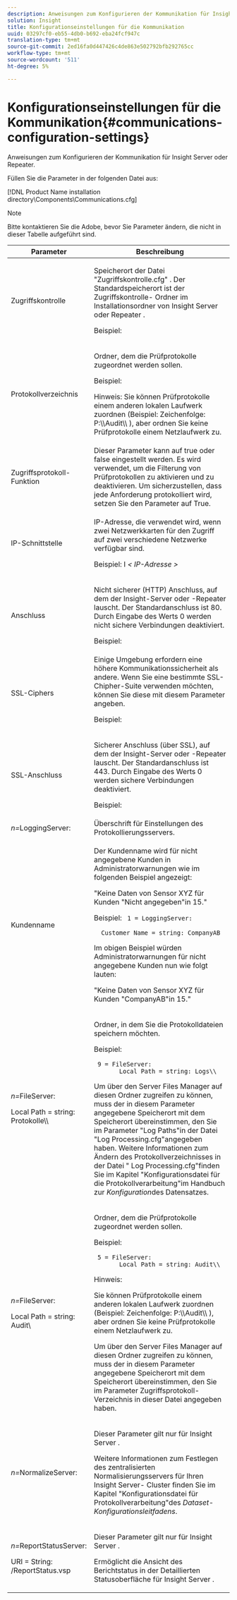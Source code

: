```yaml
---
description: Anweisungen zum Konfigurieren der Kommunikation für Insight Server oder Repeater.
solution: Insight
title: Konfigurationseinstellungen für die Kommunikation
uuid: 03297cf0-eb55-4db0-b692-eba24fcf947c
translation-type: tm+mt
source-git-commit: 2ed16fa0d447426c4de863e502792bfb292765cc
workflow-type: tm+mt
source-wordcount: '511'
ht-degree: 5%

---
```



# Konfigurationseinstellungen für die Kommunikation{#communications-configuration-settings}

Anweisungen zum Konfigurieren der Kommunikation für Insight Server oder Repeater.

Füllen Sie die Parameter in der folgenden Datei aus:

[!DNL Product Name installation directory\Components\Communications.cfg]

>[!NOTE]
>
>Bitte kontaktieren Sie die Adobe, bevor Sie Parameter ändern, die nicht in dieser Tabelle aufgeführt sind.

<table id="table_C87F1150E53548F484A8C0CFE91F1079"> 
 <thead> 
  <tr> 
   <th colname="col1" class="entry"> Parameter </th> 
   <th colname="col2" class="entry"> Beschreibung </th> 
  </tr> 
 </thead>
 <tbody> 
  <tr> 
   <td colname="col1"> Zugriffskontrolle </td> 
   <td colname="col2"> <p>Speicherort der <span class="filepath"> Datei "Zugriffskontrolle.cfg" </span> . Der Standardspeicherort ist der <span class="filepath"> Zugriffskontrolle- </span> Ordner im Installationsordner von <span class="keyword"> Insight Server </span> oder <span class="wintitle"> Repeater </span> . </p> <p>Beispiel: <filepath></filepath> </p> </td> 
  </tr> 
  <tr> 
   <td colname="col1"> Protokollverzeichnis </td> 
   <td colname="col2"> <p>Ordner, dem die Prüfprotokolle zugeordnet werden sollen. </p> <p>Beispiel: <filepath></filepath> </p> <p> <p>Hinweis:  Sie können Prüfprotokolle einem anderen lokalen Laufwerk zuordnen (Beispiel: <span class="filepath"> Zeichenfolge: P:\\Audit\\ </span>), aber ordnen Sie keine Prüfprotokolle einem Netzlaufwerk zu. </p> </p> </td> 
  </tr> 
  <tr> 
   <td colname="col1"> Zugriffsprotokoll-Funktion </td> 
   <td colname="col2"> Dieser Parameter kann auf true oder false eingestellt werden. Es wird verwendet, um die Filterung von Prüfprotokollen zu aktivieren und zu deaktivieren. Um sicherzustellen, dass jede Anforderung protokolliert wird, setzen Sie den Parameter auf True. </td> 
  </tr> 
  <tr> 
   <td colname="col1"> IP-Schnittstelle </td> 
   <td colname="col2"> <p>IP-Adresse, die verwendet wird, wenn zwei Netzwerkkarten für den Zugriff auf zwei verschiedene Netzwerke verfügbar sind. </p> <p>Beispiel: I <filepath></filepath><i>&lt; <span class="filepath"> IP-Adresse </span>&gt;</i> </p> </td> 
  </tr> 
  <tr> 
   <td colname="col1"> Anschluss </td> 
   <td colname="col2"> <p>Nicht sicherer (HTTP) Anschluss, auf dem der <span class="keyword"> Insight-Server </span> oder <span class="wintitle"> -Repeater </span> lauscht. Der Standardanschluss ist 80. Durch Eingabe des Werts 0 werden nicht sichere Verbindungen deaktiviert. </p> <p>Beispiel: <filepath></filepath> </p> </td> 
  </tr> 
  <tr> 
   <td colname="col1"> SSL-Ciphers </td> 
   <td colname="col2"> Einige Umgebung erfordern eine höhere Kommunikationssicherheit als andere. Wenn Sie eine bestimmte SSL-Chipher-Suite verwenden möchten, können Sie diese mit diesem Parameter angeben. <p>Beispiel: <filepath></filepath> </p> </td> 
  </tr> 
  <tr> 
   <td colname="col1"> SSL-Anschluss </td> 
   <td colname="col2"> <p>Sicherer Anschluss (über SSL), auf dem der <span class="keyword"> Insight-Server </span> oder <span class="wintitle"> -Repeater </span> lauscht. Der Standardanschluss ist 443. Durch Eingabe des Werts 0 werden sichere Verbindungen deaktiviert. </p> <p>Beispiel: <span class="filepath"></span> </p> <filepath></filepath> </td> 
  </tr> 
  <tr> 
   <td colname="col1"> <i>n=</i>LoggingServer: </td> 
   <td colname="col2"> Überschrift für Einstellungen des Protokollierungsservers. </td> 
  </tr> 
  <tr> 
   <td colname="col1"> Kundenname </td> 
   <td colname="col2"> <p>Der Kundenname wird für nicht angegebene Kunden in Administratorwarnungen wie im folgenden Beispiel angezeigt: </p> <p>"Keine Daten von Sensor XYZ für Kunden "Nicht angegeben"in 15." </p> <p>Beispiel: <code> 1&nbsp;=&nbsp;LoggingServer:&nbsp; 
      &nbsp;&nbsp;Customer&nbsp;Name&nbsp;=&nbsp;string:&nbsp;CompanyAB </code> </p> <p>Im obigen Beispiel würden Administratorwarnungen für nicht angegebene Kunden nun wie folgt lauten: </p> <p>"Keine Daten von Sensor XYZ für Kunden "CompanyAB"in 15." </p> </td> 
  </tr> 
  <tr> 
   <td colname="col1"> <p> <i>n=</i>FileServer: </p> <p> Local Path = string: Protokolle\\ </p> </td> 
   <td colname="col2"> <p>Ordner, in dem Sie die Protokolldateien speichern möchten. </p> <p>Beispiel: </p> <code> 9&nbsp;=&nbsp;FileServer:&nbsp; 
     &nbsp;&nbsp;Local&nbsp;Path&nbsp;=&nbsp;string:&nbsp;Logs\\ </code> <p>Um über den <span class="wintitle"> Server Files Manager auf diesen Ordner zugreifen zu können, muss der in diesem Parameter angegebene Speicherort mit dem Speicherort übereinstimmen, den Sie im Parameter "Log Paths"in der </span>Datei "Log Processing.cfg"angegeben <span class="filepath"> </span> haben. Weitere Informationen zum Ändern des Protokollverzeichnisses in der <span class="filepath"> Datei " </span> Log Processing.cfg"finden Sie im Kapitel "Konfigurationsdatei für die Protokollverarbeitung"im Handbuch zur <i>Konfiguration</i>des Datensatzes. </p> </td> 
  </tr> 
  <tr> 
   <td colname="col1"> <p> <i>n=</i>FileServer: </p> <p> Local Path = string: Audit\ </p> </td> 
   <td colname="col2"> <p>Ordner, dem die Prüfprotokolle zugeordnet werden sollen. </p> <p>Beispiel: </p> <code> 5&nbsp;=&nbsp;FileServer:&nbsp; 
     &nbsp;&nbsp;Local&nbsp;Path&nbsp;=&nbsp;string:&nbsp;Audit\\ </code> <p>Hinweis:  <p>Sie können Prüfprotokolle einem anderen lokalen Laufwerk zuordnen (Beispiel: <span class="filepath"> Zeichenfolge: P:\\Audit\\ </span>), aber ordnen Sie keine Prüfprotokolle einem Netzlaufwerk zu. </p> <p>Um über den <span class="wintitle"> </span>Server Files Manager auf diesen Ordner zugreifen zu können, muss der in diesem Parameter angegebene Speicherort mit dem Speicherort übereinstimmen, den Sie im Parameter Zugriffsprotokoll-Verzeichnis in dieser Datei angegeben haben. </p> </p> </td> 
  </tr> 
  <tr> 
   <td colname="col1"> <i>n=</i>NormalizeServer: </td> 
   <td colname="col2"> <p>Dieser Parameter gilt nur für <span class="keyword"> Insight Server </span>. </p> <p>Weitere Informationen zum Festlegen des zentralisierten Normalisierungsservers für Ihren <span class="keyword"> Insight Server- </span> Cluster finden Sie im Kapitel "Konfigurationsdatei für Protokollverarbeitung"des <i>Dataset-Konfigurationsleitfadens</i>. </p> </td> 
  </tr> 
  <tr> 
   <td colname="col1"> <p> <i>n=</i>ReportStatusServer: </p> <p> URI = String: /ReportStatus.vsp </p> </td> 
   <td colname="col2"> <p>Dieser Parameter gilt nur für <span class="keyword"> Insight Server </span>. </p> <p>Ermöglicht die Ansicht des <span class="keyword"> Berichtstatus in der Detaillierten Statusoberfläche für </span> Insight Server <span class="keyword"> </span>. </p> </td> 
  </tr> 
 </tbody> 
</table>
